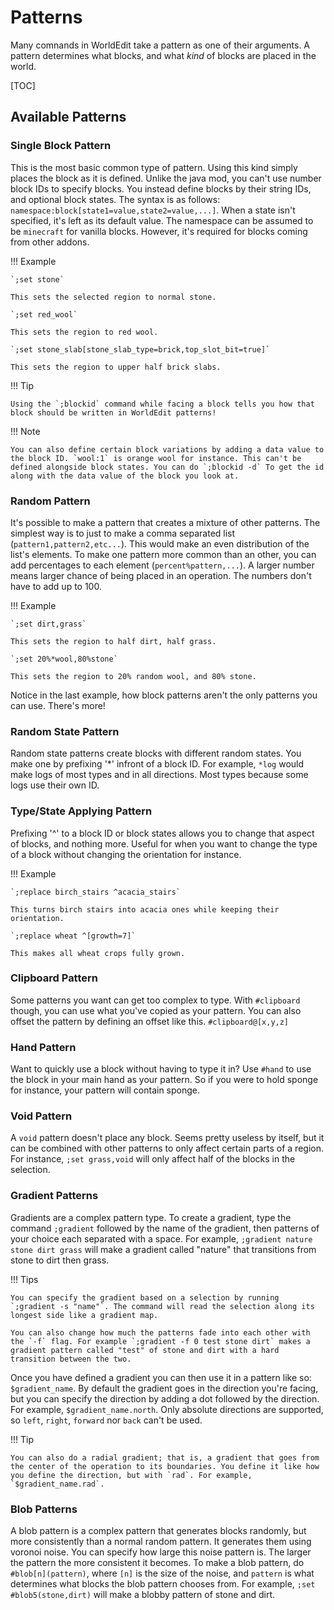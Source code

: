 # Patterns

Many comnands in WorldEdit take a pattern as one of their arguments. A pattern determines what blocks, and what _kind_ of blocks are placed in the world.

[TOC]

## Available Patterns

### Single Block Pattern

This is the most basic common type of pattern. Using this kind simply places the block as it is defined. Unlike the java mod, you can't use number block IDs to specify blocks. You instead define blocks by their string IDs, and optional block states. The syntax is as follows: `namespace:block[state1=value,state2=value,...]`. When a state isn't specified, it's left as its default value.
The namespace can be assumed to be `minecraft` for vanilla blocks. However, it's required for blocks coming from other addons.

!!! Example

    `;set stone`

    This sets the selected region to normal stone.

    `;set red_wool`

    This sets the region to red wool.

    `;set stone_slab[stone_slab_type=brick,top_slot_bit=true]`

    This sets the region to upper half brick slabs.

!!! Tip

    Using the `;blockid` command while facing a block tells you how that block should be written in WorldEdit patterns!

!!! Note

    You can also define certain block variations by adding a data value to the block ID. `wool:1` is orange wool for instance. This can't be defined alongside block states. You can do `;blockid -d` To get the id along with the data value of the block you look at.

### Random Pattern

It's possible to make a pattern that creates a mixture of other patterns. The simplest way is to just to make a comma separated list (`pattern1,pattern2,etc...`). This would make an even distribution of the list's elements. To make one pattern more common than an other, you can add percentages to each element (`percent%pattern,...`). A larger number means larger chance of being placed in an operation. The numbers don't have to add up to 100.

!!! Example

    `;set dirt,grass`

    This sets the region to half dirt, half grass.

    `;set 20%*wool,80%stone`

    This sets the region to 20% random wool, and 80% stone.

Notice in the last example, how block patterns aren't the only patterns you can use. There's more!

### Random State Pattern

Random state patterns create blocks with different random states. You make one by prefixing '\*' infront of a block ID. For example, `*log` would make logs of most types and in all directions. Most types because some logs use their own ID.

### Type/State Applying Pattern

Prefixing '^' to a block ID or block states allows you to change that aspect of blocks, and nothing more. Useful for when you want to change the type of a block without changing the orientation for instance.

!!! Example

    `;replace birch_stairs ^acacia_stairs`

    This turns birch stairs into acacia ones while keeping their orientation.

    `;replace wheat ^[growth=7]`

    This makes all wheat crops fully grown.

### Clipboard Pattern

Some patterns you want can get too complex to type. With `#clipboard` though, you can use what you've copied as your pattern. You can also offset the pattern by defining an offset like this. `#clipboard@[x,y,z]`

### Hand Pattern

Want to quickly use a block without having to type it in? Use `#hand` to use the block in your main hand as your pattern. So if you were to hold sponge for instance, your pattern will contain sponge.

### Void Pattern

A `void` pattern doesn't place any block. Seems pretty useless by itself, but it can be combined with other patterns to only affect certain parts of a region. For instance, `;set grass,void` will only affect half of the blocks in the selection.

### Gradient Patterns

Gradients are a complex pattern type. To create a gradient, type the command `;gradient` followed by the name of the gradient, then patterns of your choice each separated with a space. For example, `;gradient nature stone dirt grass` will make a gradient called "nature" that transitions from stone to dirt then grass.

!!! Tips

    You can specify the gradient based on a selection by running `;gradient -s "name"`. The command will read the selection along its longest side like a gradient map.

    You can also change how much the patterns fade into each other with the `-f` flag. For example `;gradient -f 0 test stone dirt` makes a gradient pattern called "test" of stone and dirt with a hard transition between the two.

Once you have defined a gradient you can then use it in a pattern like so: `$gradient_name`. By default the gradient goes in the direction you're facing, but you can specify the direction by adding a dot followed by the direction. For example, `$gradient_name.north`. Only absolute directions are supported, so `left`, `right`, `forward` nor `back` can't be used.

!!! Tip

    You can also do a radial gradient; that is, a gradient that goes from the center of the operation to its boundaries. You define it like how you define the direction, but with `rad`. For example, `$gradient_name.rad`.

### Blob Patterns

A blob pattern is a complex pattern that generates blocks randomly, but more consistently than a normal random pattern. It generates them using voronoi noise. You can specify how large this noise pattern is. The larger the pattern the more consistent it becomes. To make a blob pattern, do `#blob[n](pattern)`, where `[n]` is the size of the noise, and `pattern` is what determines what blocks the blob pattern chooses from. For example, `;set #blob5(stone,dirt)` will make a blobby pattern of stone and dirt.
